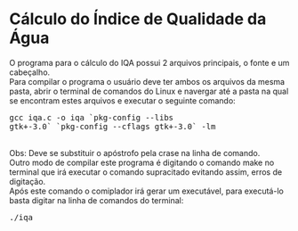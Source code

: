 # Cálculo do Índice de Qualidade da Água

O programa para o cálculo do IQA possui 2 arquivos principais, o fonte e um cabeçalho.</br>
Para compilar o programa o usuário deve ter ambos os arquivos da mesma pasta, abrir o terminal de comandos do Linux e navergar até a pasta na qual se encontram estes arquivos e executar o seguinte comando: </br> <pre>gcc iqa.c -o iqa \`pkg-config --libs gtk+-3.0\` \`pkg-config --cflags gtk+-3.0\` -lm</pre></br>
Obs: Deve se substituir o apóstrofo pela crase na linha de comando.</br>
Outro modo de compilar este programa é digitando o comando make no terminal que irá executar o comando supracitado evitando assim, erros de digitação.</br>
Após este comando o comiplador irá gerar um executável, para executá-lo basta digitar na linha de comandos do terminal: </br>
<pre>./iqa</pre>



